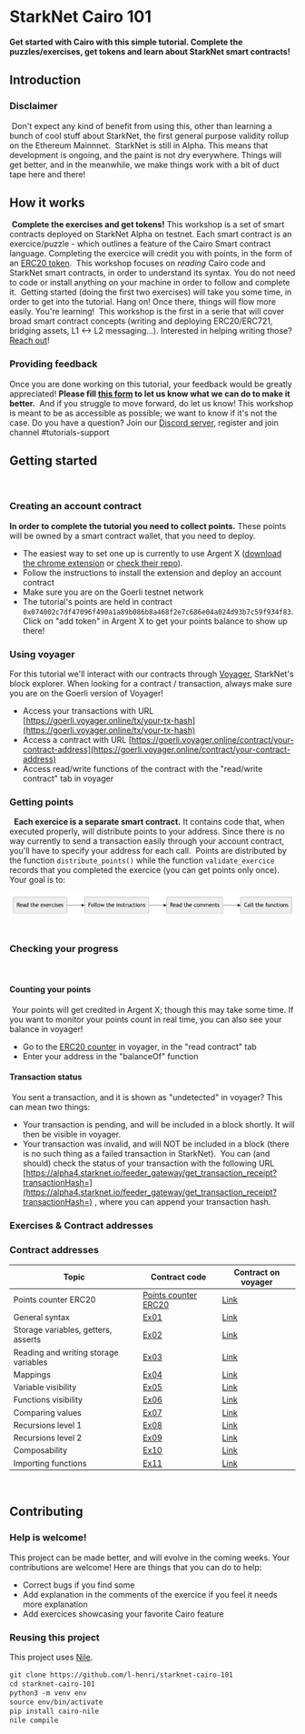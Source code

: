 # StarkNet Cairo 101
**Get started with Cairo with this simple tutorial. 
Complete the puzzles/exercises, get tokens and learn about StarkNet smart contracts!**
​
## Introduction
### Disclaimer
​
Don't expect any kind of benefit from using this, other than learning a bunch of cool stuff about StarkNet, the first general purpose validity rollup on the Ethereum Mainnnet.
​
StarkNet is still in Alpha. This means that development is ongoing, and the paint is not dry everywhere. Things will get better, and in the meanwhile, we make things work with a bit of duct tape here and there!
​
## How it works
​
**Complete the exercises and get tokens!**
This workshop is a set of smart contracts deployed on StarkNet Alpha on testnet. 
Each smart contract is an exercice/puzzle - which outlines a feature of the Cairo Smart contract language. 
Completing the exercice will credit you with points, in the form of an [ERC20 token](contracts/token/TDERC20.cairo).
​
This workshop focuses on *reading* Cairo code and StarkNet smart contracts, in order to understand its syntax. 
You do not need to code or install anything on your machine in order to follow and complete it. 
​
Getting started (doing the first two exercises) will take you some time, in order to get into the tutorial. Hang on! Once there, things will flow more easily. You're learning!
​
This workshop is the first in a serie that will cover broad smart contract concepts (writing and deploying ERC20/ERC721, bridging assets, L1 <-> L2 messaging...). 
Interested in helping writing those? [Reach out](https://twitter.com/HenriLieutaud)!
​
### Providing feedback
Once you are done working on this tutorial, your feedback would be greatly appreciated! 
**Please fill [this form](https://forms.reform.app/starkware/untitled-form-4/kaes2e) to let us know what we can do to make it better.** 
​
And if you struggle to move forward, do let us know! This workshop is meant to be as accessible as possible; we want to know if it's not the case.
​
Do you have a question? Join our [Discord server](https://discord.gg/YHz7drT3), register and join channel #tutorials-support
​
## Getting started
​
### Creating an account contract
**In order to complete the tutorial you need to collect points.** These points will be owned by a smart contract wallet, that you need to deploy.
-   The easiest way to set one up is currently to use Argent X ([download the chrome extension](https://chrome.google.com/webstore/detail/argent-x-starknet-wallet/dlcobpjiigpikoobohmabehhmhfoodbb/)  or  [check their repo](https://github.com/argentlabs/argent-x)).
-   Follow the instructions to install the extension and deploy an account contract
-   Make sure you are on the Goerli testnet network
-   The tutorial's points are held in contract  `0x074002c7df47096f490a1a89b086b8a468f2e7c686e04a024d93b7c59f934f83`. Click on "add token" in Argent X to get your points balance to show up there!
​
### Using voyager
For this tutorial we'll interact with our contracts through [Voyager](https://goerli.voyager.online/), StarkNet's block explorer. 
When looking for a contract / transaction, always make sure you are on the Goerli version of Voyager!
-   Access your transactions with URL  [https://goerli.voyager.online/tx/your-tx-hash](https://goerli.voyager.online/tx/your-tx-hash)
-   Access a contract with URL  [https://goerli.voyager.online/contract/your-contract-address](https://goerli.voyager.online/contract/your-contract-address)
-   Access read/write functions of the contract with the "read/write contract" tab in voyager
​
### Getting points
​
​
**Each exercice is a separate smart contract.** It contains code that, when executed properly, will distribute points to your address. Since there is no way currently to send a transaction easily through your account contract, you'll have to specify your address for each call.
​
Points are distributed by the function `distribute_points()` while the function `validate_exercice` records that you completed the exercice (you can get points only once). Your goal is to: 

![Graph](assets/diagram.png)
​
​
​
### Checking your progress
​
#### Counting your points
​
Your points will get credited in Argent X; though this may take some time. If you want to monitor your points count in real time, you can also see your balance in voyager!
​
-   Go to the  [ERC20 counter](https://goerli.voyager.online/contract/0x074002c7df47096f490a1a89b086b8a468f2e7c686e04a024d93b7c59f934f83#readContract)  in voyager, in the "read contract" tab
-   Enter your address in the "balanceOf" function
​
#### Transaction status
​
You sent a transaction, and it is shown as "undetected" in voyager? This can mean two things:
​
-   Your transaction is pending, and will be included in a block shortly. It will then be visible in voyager.
-   Your transaction was invalid, and will NOT be included in a block (there is no such thing as a failed transaction in StarkNet).
​
You can (and should) check the status of your transaction with the following URL  [https://alpha4.starknet.io/feeder_gateway/get_transaction_receipt?transactionHash=](https://alpha4.starknet.io/feeder_gateway/get_transaction_receipt?transactionHash=)  , where you can append your transaction hash.
​
### Exercises & Contract addresses 
### Contract addresses 
|Topic|Contract code|Contract on voyager|
|---|---|---|
|Points counter ERC20|[Points counter ERC20](contracts/token/TDERC20.cairo)|[Link](https://goerli.voyager.online/contract/0x074002c7df47096f490a1a89b086b8a468f2e7c686e04a024d93b7c59f934f83)|
|General syntax|[Ex01](contracts/ex01.cairo)|[Link](https://goerli.voyager.online/contract/0x04b9b3cea3d4b21f7f272a26cf0d54f40348a9d8509f951b217e33d4e9c80af2)|
|Storage variables, getters, asserts|[Ex02](contracts/ex02.cairo)|[Link](https://goerli.voyager.online/contract/0x06511a41c0620d756ff9e3c6b27d5aea2d9b65e162abdec72c4d746c0a1aca05)|
|Reading and writing storage variables|[Ex03](contracts/ex03.cairo)|[Link](https://goerli.voyager.online/contract/0x044a68c9052a5208a46aee5d0af6f6a3e30686ab9ce3e852c4b817d0a76f2f09)|
|Mappings|[Ex04](contracts/ex04.cairo)|[Link](https://goerli.voyager.online/contract/0x04e701814214c5d82215a134c31029986b0d05a2592c0c977fe2330263dc7304)|
|Variable visibility|[Ex05](contracts/ex05.cairo)|[Link](https://goerli.voyager.online/contract/0x01e7285636d7d147df6e2eacb044611e13ce79048c4ac21d0209c8c923108975)|
|Functions visibility|[Ex06](contracts/ex06.cairo)|[Link](https://goerli.voyager.online/contract/0x02abaa69541bd4630225cd69fa87d08a6e8fb80f4c7c2e8d3568fa59e71eec26)|
|Comparing values|[Ex07](contracts/ex07.cairo)|[Link](https://goerli.voyager.online/contract/0x07d9f4f818592b7a97f2c7e5915733ed022f96313cb61bde2c27a9fbd729a5a4)|
|Recursions level 1|[Ex08](contracts/ex08.cairo)|[Link](https://goerli.voyager.online/contract/0x072d42eb599c9ec14d1f7209223226cb1436898c6930480c6a2f6998c6ceb9fe)|
|Recursions level 2|[Ex09](contracts/ex09.cairo)|[Link](https://goerli.voyager.online/contract/0x035203b6c0b68ef87127a7d77f36de4279ceb79ea2d8099f854f51fc28074de4)|
|Composability|[Ex10](contracts/ex10.cairo)|[Link](https://goerli.voyager.online/contract/0x071e59fbd7e724b94ad1f6d4bba1ff7161a834c6b19c4b88719ad640d5a6105c)|
|Importing functions|[Ex11](contracts/ex11.cairo)|[Link](https://goerli.voyager.online/contract/0x06e124eba8dcf1ebe207d6adb366193511373801b49742b39ace5c868b795e68)|

​
​
## Contributing
### Help is welcome!
This project can be made better, and will evolve in the coming weeks. Your contributions are welcome! Here are things that you can do to help:
- Correct bugs if you find some
- Add explanation in the comments of the exercice if you feel it needs more explanation
- Add exercices showcasing your favorite Cairo feature
​
### Reusing this project
This project uses [Nile](https://github.com/OpenZeppelin/nile).
```
git clone https://github.com/l-henri/starknet-cairo-101
cd starknet-cairo-101
python3 -m venv env
source env/bin/activate
pip install cairo-nile
nile compile
```